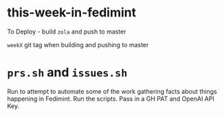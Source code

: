 # this-week-in-fedimint

To Deploy - build `zola` and push to master

`weekX` git tag when building and pushing to master

# `prs.sh` and `issues.sh`

Run to attempt to automate some of the work gathering facts about things happening in Fedimint. Run the scripts. Pass in a GH PAT and OpenAI API Key.